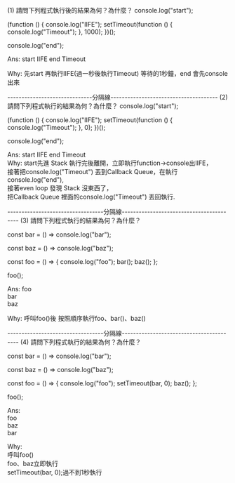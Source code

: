 (1) 請問下列程式執行後的結果為何？為什麼？
console.log("start");

(function () {
  console.log("IIFE");
  setTimeout(function () {
    console.log("Timeout");
  }, 1000);
})();

console.log("end");

Ans:
start
IIFE
end
Timeout

Why:
先start
再執行IIFE(過一秒後執行Timeout)
等待的1秒鐘，end 會先console出來


------------------------------分隔線--------------------------------------
(2) 請問下列程式執行的結果為何？為什麼？
console.log("start");

(function () {
  console.log("IIFE");
  setTimeout(function () {
    console.log("Timeout");
  }, 0);
})();

console.log("end");

Ans:
start
IIFE
end
Timeout<br>
Why:
start先進 Stack 執行完後離開，立即執行function->console出IIFE，<br>
接著把console.log("Timeout") 丟到Callback Queue，在執行console.log("end"),<br>
接著even loop 發現 Stack 沒東西了，<br>
把Callback Queue 裡面的console.log("Timeout") 丟回執行.<br>

----------------------------------分隔線-----------------------------------------
(3) 請問下列程式執行的結果為何？為什麼？


const bar = () => console.log("bar");

const baz = () => console.log("baz");

const foo = () => {
  console.log("foo");
  bar();
  baz();
};

foo();

Ans:
foo <br>
bar <br>
baz <br>

Why:
呼叫foo()後
按照順序執行foo、bar()、baz()

----------------------------------分隔線-----------------------------------------
(4) 請問下列程式執行的結果為何？為什麼？

const bar = () => console.log("bar");

const baz = () => console.log("baz");

const foo = () => {
  console.log("foo");
  setTimeout(bar, 0);
  baz();
};

foo();

Ans: <br>
foo <br>
baz <br>
bar <br>

Why: <br>
呼叫foo() <br>
foo、baz立即執行 <br>
setTimeout(bar, 0);過不到1秒執行 <br>
